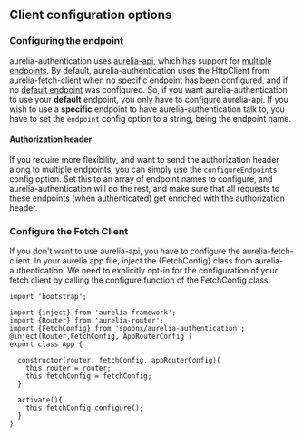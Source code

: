 ## Client configuration options

### Configuring the endpoint
aurelia-authentication uses [aurelia-api](https://github.com/SpoonX/aurelia-api), which has support for [multiple endpoints](https://github.com/SpoonX/aurelia-api/blob/master/doc/getting-started.md#multiple-endpoints).
By default, aurelia-authentication uses the HttpClient from [aurelia-fetch-client](https://github.com/aurelia/fetch-client) when no specific endpoint has been configured, and if no [default endpoint](https://github.com/SpoonX/aurelia-api/blob/master/doc/getting-started.md#default-endpoint) was configured.
So, if you want aurelia-authentication to use your **default** endpoint, you only have to configure aurelia-api.
If you wish to use a **specific** endpoint to have aurelia-authentication talk to, you have to set the `endpoint` config option to a string, being the endpoint name.

#### Authorization header
If you require more flexibility, and want to send the authorization header along to multiple endpoints, you can simply use the `configureEndpoints` config option.
Set this to an array of endpoint names to configure, and aurelia-authentication will do the rest, and make sure that all requests to these endpoints (when authenticated) get enriched with the authorization header.

### Configure the Fetch Client
If you don't want to use aurelia-api, you have to configure the aurelia-fetch-client. In your aurelia app file, inject the {FetchConfig} class from aurelia-authentication. We need to explicitly opt-in for the configuration of your fetch client by calling the configure function of the FetchConfig class:
```
import 'bootstrap';

import {inject} from 'aurelia-framework';
import {Router} from 'aurelia-router';
import {FetchConfig} from 'spoonx/aurelia-authentication';
@inject(Router,FetchConfig, AppRouterConfig )
export class App {

  constructor(router, fetchConfig, appRouterConfig){
    this.router = router;
    this.fetchConfig = fetchConfig;
  }
  
  activate(){
    this.fetchConfig.configure();
  }
}
```
